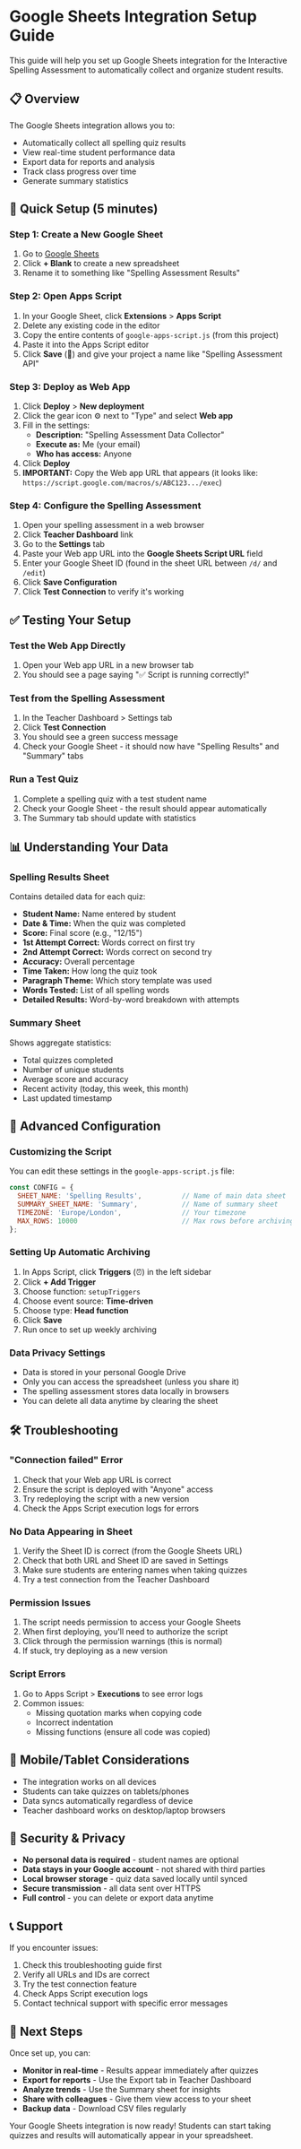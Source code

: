 # Google Sheets Integration Setup Guide

This guide will help you set up Google Sheets integration for the Interactive Spelling Assessment to automatically collect and organize student results.

## 📋 Overview

The Google Sheets integration allows you to:
- Automatically collect all spelling quiz results
- View real-time student performance data
- Export data for reports and analysis
- Track class progress over time
- Generate summary statistics

## 🚀 Quick Setup (5 minutes)

### Step 1: Create a New Google Sheet
1. Go to [Google Sheets](https://sheets.google.com)
2. Click **+ Blank** to create a new spreadsheet
3. Rename it to something like "Spelling Assessment Results"

### Step 2: Open Apps Script
1. In your Google Sheet, click **Extensions** > **Apps Script**
2. Delete any existing code in the editor
3. Copy the entire contents of `google-apps-script.js` (from this project)
4. Paste it into the Apps Script editor
5. Click **Save** (💾) and give your project a name like "Spelling Assessment API"

### Step 3: Deploy as Web App
1. Click **Deploy** > **New deployment**
2. Click the gear icon ⚙️ next to "Type" and select **Web app**
3. Fill in the settings:
   - **Description:** "Spelling Assessment Data Collector"
   - **Execute as:** Me (your email)
   - **Who has access:** Anyone
4. Click **Deploy**
5. **IMPORTANT:** Copy the Web app URL that appears (it looks like: `https://script.google.com/macros/s/ABC123.../exec`)

### Step 4: Configure the Spelling Assessment
1. Open your spelling assessment in a web browser
2. Click **Teacher Dashboard** link
3. Go to the **Settings** tab
4. Paste your Web app URL into the **Google Sheets Script URL** field
5. Enter your Google Sheet ID (found in the sheet URL between `/d/` and `/edit`)
6. Click **Save Configuration**
7. Click **Test Connection** to verify it's working

## ✅ Testing Your Setup

### Test the Web App Directly
1. Open your Web app URL in a new browser tab
2. You should see a page saying "✅ Script is running correctly!"

### Test from the Spelling Assessment
1. In the Teacher Dashboard > Settings tab
2. Click **Test Connection** 
3. You should see a green success message
4. Check your Google Sheet - it should now have "Spelling Results" and "Summary" tabs

### Run a Test Quiz
1. Complete a spelling quiz with a test student name
2. Check your Google Sheet - the result should appear automatically
3. The Summary tab should update with statistics

## 📊 Understanding Your Data

### Spelling Results Sheet
Contains detailed data for each quiz:
- **Student Name:** Name entered by student
- **Date & Time:** When the quiz was completed
- **Score:** Final score (e.g., "12/15")
- **1st Attempt Correct:** Words correct on first try
- **2nd Attempt Correct:** Words correct on second try
- **Accuracy:** Overall percentage
- **Time Taken:** How long the quiz took
- **Paragraph Theme:** Which story template was used
- **Words Tested:** List of all spelling words
- **Detailed Results:** Word-by-word breakdown with attempts

### Summary Sheet
Shows aggregate statistics:
- Total quizzes completed
- Number of unique students
- Average score and accuracy
- Recent activity (today, this week, this month)
- Last updated timestamp

## 🔧 Advanced Configuration

### Customizing the Script
You can edit these settings in the `google-apps-script.js` file:

```javascript
const CONFIG = {
  SHEET_NAME: 'Spelling Results',          // Name of main data sheet
  SUMMARY_SHEET_NAME: 'Summary',           // Name of summary sheet
  TIMEZONE: 'Europe/London',               // Your timezone
  MAX_ROWS: 10000                          // Max rows before archiving
};
```

### Setting Up Automatic Archiving
1. In Apps Script, click **Triggers** (⏰) in the left sidebar
2. Click **+ Add Trigger**
3. Choose function: `setupTriggers`
4. Choose event source: **Time-driven**
5. Choose type: **Head function**
6. Click **Save**
7. Run once to set up weekly archiving

### Data Privacy Settings
- Data is stored in your personal Google Drive
- Only you can access the spreadsheet (unless you share it)
- The spelling assessment stores data locally in browsers
- You can delete all data anytime by clearing the sheet

## 🛠️ Troubleshooting

### "Connection failed" Error
1. Check that your Web app URL is correct
2. Ensure the script is deployed with "Anyone" access
3. Try redeploying the script with a new version
4. Check the Apps Script execution logs for errors

### No Data Appearing in Sheet
1. Verify the Sheet ID is correct (from the Google Sheets URL)
2. Check that both URL and Sheet ID are saved in Settings
3. Make sure students are entering names when taking quizzes
4. Try a test connection from the Teacher Dashboard

### Permission Issues
1. The script needs permission to access your Google Sheets
2. When first deploying, you'll need to authorize the script
3. Click through the permission warnings (this is normal)
4. If stuck, try deploying as a new version

### Script Errors
1. Go to Apps Script > **Executions** to see error logs
2. Common issues:
   - Missing quotation marks when copying code
   - Incorrect indentation
   - Missing functions (ensure all code was copied)

## 📱 Mobile/Tablet Considerations

- The integration works on all devices
- Students can take quizzes on tablets/phones
- Data syncs automatically regardless of device
- Teacher dashboard works on desktop/laptop browsers

## 🔐 Security & Privacy

- **No personal data is required** - student names are optional
- **Data stays in your Google account** - not shared with third parties
- **Local browser storage** - quiz data saved locally until synced
- **Secure transmission** - all data sent over HTTPS
- **Full control** - you can delete or export data anytime

## 📞 Support

If you encounter issues:
1. Check this troubleshooting guide first
2. Verify all URLs and IDs are correct
3. Try the test connection feature
4. Check Apps Script execution logs
5. Contact technical support with specific error messages

## 🎯 Next Steps

Once set up, you can:
- **Monitor in real-time** - Results appear immediately after quizzes
- **Export for reports** - Use the Export tab in Teacher Dashboard
- **Analyze trends** - Use the Summary sheet for insights
- **Share with colleagues** - Give them view access to your sheet
- **Backup data** - Download CSV files regularly

Your Google Sheets integration is now ready! Students can start taking quizzes and results will automatically appear in your spreadsheet. 